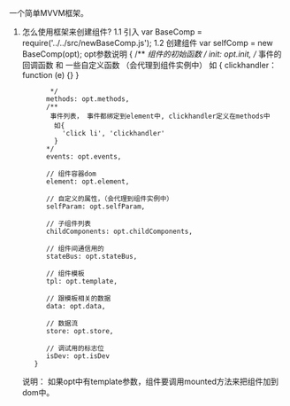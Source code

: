 

一个简单MVVM框架。

1. 怎么使用框架来创建组件?
1.1  引入 var BaseComp = require('../../src/newBaseComp.js');
1.2  创建组件
   var selfComp = new BaseComp(opt);
   opt参数说明
          {
             /**
             *组件的初始函数
             */
             init: opt.init,
             /**
              事件的回调函数 和 一些自定义函数 （会代理到组件实例中）
              如
                 {
                    clickhandler： function (e) {}
                 }

              */
             methods: opt.methods,
             /**
              事件列表， 事件都绑定到element中, clickhandler定义在methods中
               如{
                 'click li', 'clickhandler'
               }
             */
             events: opt.events,

             // 组件容器dom
             element: opt.element,

             // 自定义的属性，（会代理到组件实例中）
             selfParam: opt.selfParam,

             // 子组件列表
             childComponents: opt.childComponents,

             // 组件间通信用的
             stateBus: opt.stateBus,

             // 组件模板
             tpl: opt.template,

             // 跟模板相关的数据
             data: opt.data,

             // 数据流
             store: opt.store,

             // 调试用的标志位
             isDev: opt.isDev
          }
     说明：
        如果opt中有template参数，组件要调用mounted方法来把组件加到dom中。
